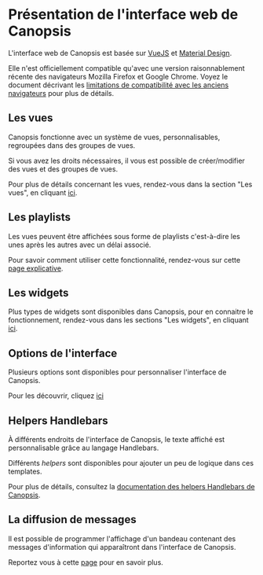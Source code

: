# Présentation de l'interface web de Canopsis

L'interface web de Canopsis est basée sur [VueJS](https://vuejs.org) et [Material Design](https://material.io).

Elle n'est officiellement compatible qu'avec une version raisonnablement récente des navigateurs Mozilla Firefox et Google Chrome. Voyez le document décrivant les [limitations de compatibilité avec les anciens navigateurs](../limitations/index.md) pour plus de détails.

## Les vues

Canopsis fonctionne avec un système de vues, personnalisables, regroupées dans des groupes de vues.

Si vous avez les droits nécessaires, il vous est possible de créer/modifier des vues et des groupes de vues.

Pour plus de détails concernant les vues, rendez-vous dans la section "Les vues", en cliquant [ici](./vues/index.md).

## Les playlists

Les vues peuvent être affichées sous forme de playlists c'est-à-dire les unes après les autres avec un délai associé.

Pour savoir comment utiliser cette fonctionnalité, rendez-vous sur cette [page explicative](../menu-administration/listes-de-lecture.md).

## Les widgets

Plus types de widgets sont disponibles dans Canopsis, pour en connaitre le fonctionnement, rendez-vous dans les sections "Les widgets", en cliquant [ici](./widgets/index.md).

## Options de l'interface

Plusieurs options sont disponibles pour personnaliser l'interface de Canopsis.

Pour les découvrir, cliquez [ici](../menu-administration/parametres.md)

## Helpers Handlebars

À différents endroits de l'interface de Canopsis, le texte affiché est personnalisable grâce au langage Handlebars.

Différents *helpers* sont disponibles pour ajouter un peu de logique dans ces templates.

Pour plus de détails, consultez la [documentation des helpers Handlebars de Canopsis](helpers/index.md).

## La diffusion de messages

Il est possible de programmer l'affichage d'un bandeau contenant des messages d'information qui apparaîtront dans l'interface de Canopsis.

Reportez vous à cette [page](../menu-administration/diffusion-de-messages.md) pour en savoir plus.

